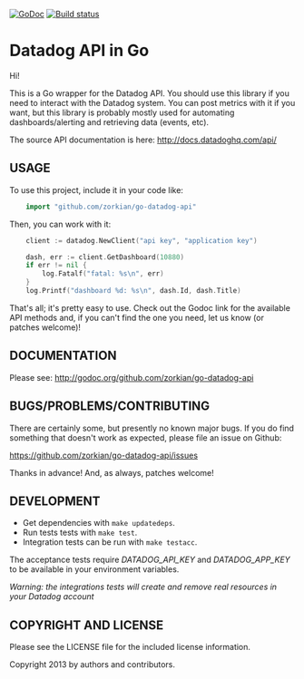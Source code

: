 [![GoDoc](http://img.shields.io/badge/godoc-reference-blue.svg)](http://godoc.org/github.com/zorkian/go-datadog-api)
[![Build
status](https://travis-ci.org/zorkian/go-datadog-api.svg)](https://travis-ci.org/zorkian/go-datadog-api)

# Datadog API in Go

Hi!

This is a Go wrapper for the Datadog API. You should use this library if you need to interact
with the Datadog system. You can post metrics with it if you want, but this library is probably
mostly used for automating dashboards/alerting and retrieving data (events, etc).

The source API documentation is here: <http://docs.datadoghq.com/api/>


## USAGE

To use this project, include it in your code like:

``` go
    import "github.com/zorkian/go-datadog-api"
```

Then, you can work with it:

``` go
    client := datadog.NewClient("api key", "application key")

    dash, err := client.GetDashboard(10880)
    if err != nil {
        log.Fatalf("fatal: %s\n", err)
    }
    log.Printf("dashboard %d: %s\n", dash.Id, dash.Title)
```

That's all; it's pretty easy to use. Check out the Godoc link for the
available API methods and, if you can't find the one you need,
let us know (or patches welcome)!

## DOCUMENTATION

Please see: <http://godoc.org/github.com/zorkian/go-datadog-api>

## BUGS/PROBLEMS/CONTRIBUTING

There are certainly some, but presently no known major bugs. If you do
find something that doesn't work as expected, please file an issue on
Github:

<https://github.com/zorkian/go-datadog-api/issues>

Thanks in advance! And, as always, patches welcome!

## DEVELOPMENT

* Get dependencies with `make updatedeps`.
* Run tests tests with `make test`.
* Integration tests can be run with `make testacc`.

The acceptance tests require _DATADOG_API_KEY_ and _DATADOG_APP_KEY_ to be available
in your environment variables.

*Warning: the integrations tests will create and remove real resources in your Datadog
account*

## COPYRIGHT AND LICENSE

Please see the LICENSE file for the included license information.

Copyright 2013 by authors and contributors.
